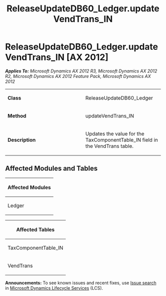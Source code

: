 ﻿---
title: ReleaseUpdateDB60_Ledger.updateVendTrans_IN
TOCTitle: ReleaseUpdateDB60_Ledger.updateVendTrans_IN
ms:assetid: a039dd98-bc32-04a3-a870-4db8427ba104
ms:mtpsurl: https://msdn.microsoft.com/en-us/library/JJ736697(v=AX.60)
ms:contentKeyID: 49710129
ms.date: 05/18/2015
mtps_version: v=AX.60
---

# ReleaseUpdateDB60\_Ledger.updateVendTrans\_IN [AX 2012]


_**Applies To:** Microsoft Dynamics AX 2012 R3, Microsoft Dynamics AX 2012 R2, Microsoft Dynamics AX 2012 Feature Pack, Microsoft Dynamics AX 2012_

<table>
<colgroup>
<col style="width: 50%" />
<col style="width: 50%" />
</colgroup>
<tbody>
<tr class="odd">
<td><p><strong>Class</strong></p></td>
<td><p>ReleaseUpdateDB60_Ledger</p></td>
</tr>
<tr class="even">
<td><p><strong>Method</strong></p></td>
<td><p>updateVendTrans_IN</p></td>
</tr>
<tr class="odd">
<td><p><strong>Description</strong></p></td>
<td><p>Updates the value for the TaxComponentTable_IN field in the VendTrans table.</p></td>
</tr>
</tbody>
</table>


## Affected Modules and Tables

<table>
<colgroup>
<col style="width: 100%" />
</colgroup>
<thead>
<tr class="header">
<th><p>Affected Modules</p></th>
</tr>
</thead>
<tbody>
<tr class="odd">
<td><p>Ledger</p></td>
</tr>
</tbody>
</table>


<table>
<colgroup>
<col style="width: 100%" />
</colgroup>
<thead>
<tr class="header">
<th><p>Affected Tables</p></th>
</tr>
</thead>
<tbody>
<tr class="odd">
<td><p>TaxComponentTable_IN</p></td>
</tr>
<tr class="even">
<td><p>VendTrans</p></td>
</tr>
</tbody>
</table>

  
**Announcements:** To see known issues and recent fixes, use [Issue search](http://go.microsoft.com/fwlink/?linkid=389258) in [Microsoft Dynamics Lifecycle Services](http://go.microsoft.com/fwlink/?linkid=306505) (LCS).

